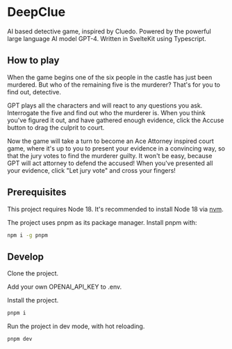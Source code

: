 # DeepClue

AI based detective game, inspired by Cluedo. Powered by the powerful large language AI model GPT-4. Written in SvelteKit using Typescript.

## How to play
When the game begins one of the six people in the castle has just been murdered. But who of the remaining five is the murderer? That's for you to find out, detective.

GPT plays all the characters and will react to any questions you ask. Interrogate the five and find out who the murderer is. When you think you've figured it out, and have gathered enough evidence, click the Accuse button to drag the culprit to court.

Now the game will take a turn to become an Ace Attorney inspired court game, where it's up to you to present your evidence in a convincing way, so that the jury votes to find the murderer guilty. It won't be easy, because GPT will act attorney to defend the accused! When you've presented all your evidence, click "Let jury vote" and cross your fingers!

## Prerequisites

This project requires Node 18. It's recommended to install Node 18 via [nvm](https://github.com/nvm-sh/nvm).

The project uses pnpm as its package manager. Install pnpm with:
```bash
npm i -g pnpm
```

## Develop

Clone the project.

Add your own OPENAI_API_KEY to .env.

Install the project.

```bash
pnpm i
```

Run the project in dev mode, with hot reloading.

```bash
pnpm dev
```
